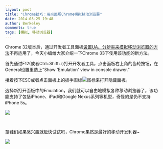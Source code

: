 ```yaml
---
layout: post
title: "Chrome技巧：用桌面版Chrome模拟移动浏览器"
date: 2014-03-25 19:48
author: Berkeley
comments: true
tags: [模拟, 移动浏览器]
---
```

Chrome 32版本后，通过开发者工具面板<a href="http://www.chromi.org/archives/14261" target="_blank">设置UA、分辨率来模拟移动浏览器的方法</a>不再适用了，今天小编给大家介绍一下Chrome 33下使用该功能的新方法。

首先通过F12(或者Ctrl+Shift+i)打开开发者工具，点击面板右上角的齿轮按钮，在General设置里选上“Show 'Emulation' view in console drawer.”

接着按下ESC或者点击面板上的扳手图标![](http://chromipic.b0.upaiyun.com/uploads/2014/03/bander.png)图标来打开隐藏面板。

选择新打开面板中的Emulation，我们就可以自由地模拟各种移动浏览器了，该功能支持了包括iPhone、iPad和Google Nexus系列等机型，奇怪的是仍不支持iPhone 5s。

<a href="http://www.chromi.org/archives/14781/panel" rel="attachment wp-att-14801">![](http://chromipic.b0.upaiyun.com/uploads/2014/03/panel-550x223.png)</a>

&nbsp;

童鞋们如果感兴趣就赶快试试吧，Chrome果然是最好的移动开发利器~

<a href="http://www.chromi.org/archives/14781/screenshot" rel="attachment wp-att-14804">![](http://chromipic.b0.upaiyun.com/uploads/2014/03/screenshot-550x343.png)</a>
